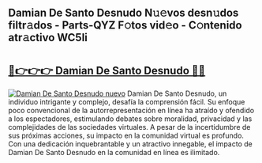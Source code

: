 ## Damian De Santo Desnudo N𝚞𝚎vos desn𝚞dos filtr𝚊dos - Parts-QYZ F𝚘tos vid𝚎o - C𝚘ntenido atr𝚊ctivo WC5Ii

# <h2><a href="http://mb8ux0.tromn.icu/?c=Damian+De+Santo+Desnudo">🔗👉👉👉 Damian De Santo Desnudo 🔗🔗</a></h2>

[![Damian De Santo Desnudo nuevo](https://i.imgur.com/pEAQMta.gif)](http://mb8ux0.tromn.icu/?c=Damian+De+Santo+Desnudo)
Damian De Santo Desnudo, un individuo intrigante y complejo, desafía la comprensión fácil. Su enfoque poco convencional de la autorrepresentación en línea ha atraído y ofendido a los espectadores, estimulando debates sobre moralidad, privacidad y las complejidades de las sociedades virtuales. A pesar de la incertidumbre de sus próximas acciones, su impacto en la comunidad virtual es profundo. Con una dedicación inquebrantable y un atractivo innegable, el impacto de Damian De Santo Desnudo en la comunidad en línea es ilimitado.

